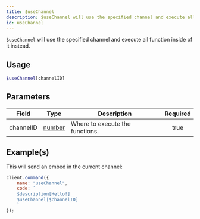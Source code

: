 ```yaml
---
title: $useChannel
description: $useChannel will use the specified channel and execute all function inside of it instead.
id: useChannel
---
```


`$useChannel` will use the specified channel and execute all function inside of it instead.

## Usage

```php
$useChannel[channelID]
```

## Parameters

| Field     | Type                                                                                              | Description                     | Required |
| --------- | ------------------------------------------------------------------------------------------------- | ------------------------------- | :------: |
| channelID | [number](https://developer.mozilla.org/en-US/docs/Web/JavaScript/Reference/Global_Objects/Number) | Where to execute the functions. |   true   |

## Example(s)

This will send an embed in the current channel:

```javascript
client.command({
    name: "useChannel",
    code: `
    $description[Hello!]
    $useChannel[$channelID]
    `
});
```
